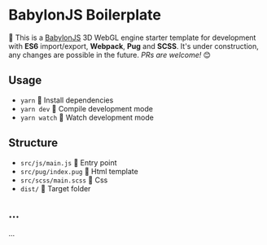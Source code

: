 # BabylonJS Boilerplate

:construction: This is a [BabylonJS](https://www.babylonjs.com) 3D WebGL engine starter template for development with **ES6** import/export, **Webpack**, **Pug** and **SCSS**. It's under construction, any changes are possible in the future. *PRs are welcome!* :blush:

## Usage

* `yarn` :small_orange_diamond: Install dependencies
* `yarn dev` :small_orange_diamond: Compile development mode
* `yarn watch` :small_orange_diamond: Watch development mode

## Structure

* `src/js/main.js` :small_orange_diamond: Entry point
* `src/pug/index.pug` :small_orange_diamond: Html template
* `src/scss/main.scss` :small_orange_diamond: Css
* `dist/` :small_orange_diamond: Target folder

## ...

...
